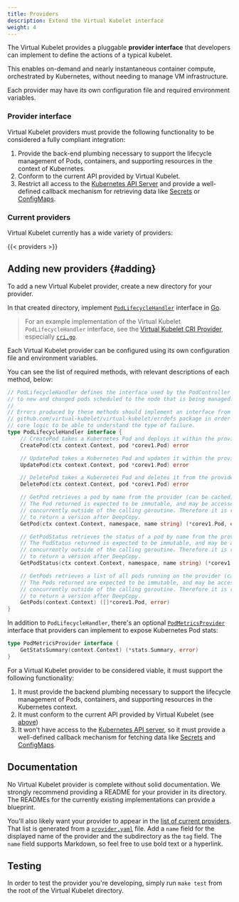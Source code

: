 ```yaml
---
title: Providers
description: Extend the Virtual Kubelet interface
weight: 4
---
```


The Virtual Kubelet provides a pluggable **provider interface** that developers can implement to define the actions of a typical kubelet.

This enables on-demand and nearly instantaneous container compute, orchestrated by Kubernetes, without needing to manage VM infrastructure.

Each provider may have its own configuration file and required environment variables.

### Provider interface

Virtual Kubelet providers must provide the following functionality to be considered a fully compliant integration:

1. Provide the back-end plumbing necessary to support the lifecycle management of Pods, containers, and supporting resources in the context of Kubernetes.
2. Conform to the current API provided by Virtual Kubelet.
3. Restrict all access to the [Kubernetes API Server](https://kubernetes.io/docs/concepts/overview/kubernetes-api/) and provide a well-defined callback mechanism for retrieving data like [Secrets](https://kubernetes.io/docs/concepts/configuration/secret/) or [ConfigMaps](https://kubernetes.io/docs/tasks/configure-pod-container/configure-pod-configmap/).

### Current providers

Virtual Kubelet currently has a wide variety of providers:

{{< providers >}}

## Adding new providers {#adding}

To add a new Virtual Kubelet provider, create a new directory for your provider.

In that created directory, implement [`PodLifecycleHandler`](https://godoc.org/github.com/virtual-kubelet/virtual-kubelet/node#PodLifecycleHandler) interface in [Go](https://golang.org).

> For an example implementation of the Virtual Kubelet `PodLifecycleHandler` interface, see the [Virtual Kubelet CRI Provider](https://github.com/virtual-kubelet/cri), especially [`cri.go`](https://github.com/virtual-kubelet/cri/blob/master/cri.go).

Each Virtual Kubelet provider can be configured using its own configuration file and environment variables.

You can see the list of required methods, with relevant descriptions of each method, below:

```go
// PodLifecycleHandler defines the interface used by the PodController to react
// to new and changed pods scheduled to the node that is being managed.
//
// Errors produced by these methods should implement an interface from
// github.com/virtual-kubelet/virtual-kubelet/errdefs package in order for the
// core logic to be able to understand the type of failure.
type PodLifecycleHandler interface {
    // CreatePod takes a Kubernetes Pod and deploys it within the provider.
    CreatePod(ctx context.Context, pod *corev1.Pod) error

    // UpdatePod takes a Kubernetes Pod and updates it within the provider.
    UpdatePod(ctx context.Context, pod *corev1.Pod) error

    // DeletePod takes a Kubernetes Pod and deletes it from the provider.
    DeletePod(ctx context.Context, pod *corev1.Pod) error

    // GetPod retrieves a pod by name from the provider (can be cached).
    // The Pod returned is expected to be immutable, and may be accessed
    // concurrently outside of the calling goroutine. Therefore it is recommended
    // to return a version after DeepCopy.
    GetPod(ctx context.Context, namespace, name string) (*corev1.Pod, error)

    // GetPodStatus retrieves the status of a pod by name from the provider.
    // The PodStatus returned is expected to be immutable, and may be accessed
    // concurrently outside of the calling goroutine. Therefore it is recommended
    // to return a version after DeepCopy.
    GetPodStatus(ctx context.Context, namespace, name string) (*corev1.PodStatus, error)

    // GetPods retrieves a list of all pods running on the provider (can be cached).
    // The Pods returned are expected to be immutable, and may be accessed
    // concurrently outside of the calling goroutine. Therefore it is recommended
    // to return a version after DeepCopy.
    GetPods(context.Context) ([]*corev1.Pod, error)
}
```

In addition to `PodLifecycleHandler`, there's an optional [`PodMetricsProvider`](https://godoc.org/github.com/virtual-kubelet/virtual-kubelet/cmd/virtual-kubelet/internal/provider#PodMetricsProvider) interface that providers can implement to expose Kubernetes Pod stats:

```go
type PodMetricsProvider interface {
    GetStatsSummary(context.Context) (*stats.Summary, error)
}
```

For a Virtual Kubelet provider to be considered viable, it must support the following functionality:

1. It must provide the backend plumbing necessary to support the lifecycle management of Pods, containers, and supporting resources in the Kubernetes context.
1. It must conform to the current API provided by Virtual Kubelet (see [above](#adding))
1. It won't have access to the [Kubernetes API server](https://kubernetes.io/docs/concepts/overview/kubernetes-api/), so it must provide a well-defined callback mechanism for fetching data like [Secrets](https://kubernetes.io/docs/concepts/configuration/secret/) and [ConfigMaps](https://kubernetes.io/docs/tutorials/configuration/).

## Documentation

No Virtual Kubelet provider is complete without solid documentation. We strongly recommend providing a README for your provider in its directory. The READMEs for the currently existing implementations can provide a blueprint.

You'll also likely want your provider to appear in the [list of current providers](#current-providers). That list is generated from a [`provider.yaml`](https://github.com/chewong/virtual-kubelet/blob/master/website/data/providers.yaml) file. Add a `name` field for the displayed name of the provider and the subdirectory as the `tag` field. The `name` field supports Markdown, so feel free to use bold text or a hyperlink.

## Testing

In order to test the provider you're developing, simply run `make test` from the root of the Virtual Kubelet directory.
